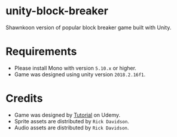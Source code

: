 # unity-block-breaker

Shawnkoon version of popular block breaker game built with Unity.

# Requirements

- Please install Mono with version `5.10.x` or higher.
- Game was designed using unity version `2018.2.16f1`.

# Credits

- Game was designed by [Tutorial](https://www.udemy.com/unitycourse/) on Udemy.
- Sprite assets are distributed by `Rick Davidson`.
- Audio assets are distributed by `Rick Davidson`.
